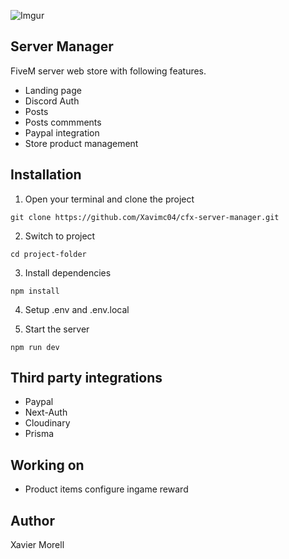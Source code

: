 ![Imgur](https://i.imgur.com/jz1ZV28.png)

## Server Manager

FiveM server web store with following features. 

- Landing page
- Discord Auth
- Posts
- Posts commments
- Paypal integration
- Store product management

## Installation

1. Open your terminal and clone the project

```
git clone https://github.com/Xavimc04/cfx-server-manager.git
```

2. Switch to project

```
cd project-folder
```

3. Install dependencies

```
npm install
```

4. Setup .env and .env.local

5. Start the server

```
npm run dev
```

## Third party integrations

- Paypal
- Next-Auth
- Cloudinary
- Prisma

## Working on

- Product items configure ingame reward

## Author

Xavier Morell
